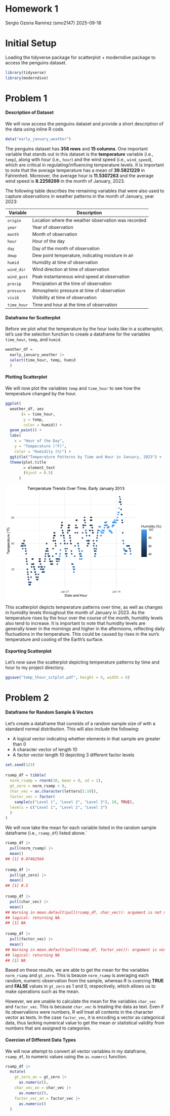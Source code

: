 Homework 1
================
Sergio Ozoria Ramírez (smo2147)
2025-09-18

# Initial Setup

Loading the tidyverse package for scatterplot + moderndive package to
access the penguins dataset.

``` r
library(tidyverse)
library(moderndive)
```

# Problem 1

#### Description of Dataset

We will now access the penguins dataset and provide a short description
of the data using inline R code.

``` r
data("early_january_weather")
```

The penguins dataset has **358 rows** and **15 columns**. One important
variable that stands out in this dataset is the **temperature** variable
(i.e., `temp`), along with hour (i.e., `hour`) and the wind speed (i.e.,
`wind_speed`), which are critical in regulating/influencing temperature
levels. It is important to note that the average temperature has a mean
of **39.5821229** in Fahrenheit. Moreover, the average hour is
**11.5307263** and the average wind speed is **8.2258269** in the month
of January, 2023.

The following table describes the remaining variables that were also
used to capture observations in weather patterns in the month of
January, year 2023:

| Variable    | Description                                         |
|-------------|-----------------------------------------------------|
| `origin`    | Location where the weather observation was recorded |
| `year`      | Year of observation                                 |
| `month`     | Month of observation                                |
| `hour`      | Hour of the day                                     |
| `day`       | Day of the month of observation                     |
| `dewp`      | Dew point temperature, indicating moisture in air   |
| `humid`     | Humidity at time of observation                     |
| `wind_dir`  | Wind direction at time of observation               |
| `wind_gust` | Peak instantaneous wind speed at observation        |
| `precip`    | Precipiation at the time of observation             |
| `pressure`  | Atmospheric pressure at time of observation         |
| `visib`     | Visibility at time of observation                   |
| `time_hour` | Time and hour at the time of observation            |

#### Dataframe for Scatterplot

Before we plot what the temperature by the hour looks like in a
scattersplot, let’s use the selection function to create a dataframe for
the variables `time_hour`, `temp`, and `humid`.

``` r
weather_df =
  early_january_weather |>
  select(time_hour, temp, humid
  )
```

#### Plotting Scatterplot

We will now plot the variables `temp` and `time_hour` to see how the
temperature changed by the hour.

``` r
ggplot(
  weather_df, aes
       (x = time_hour, 
        y = temp, 
        color = humid)) + 
  geom_point() + 
  labs(
    x = "Hour of the Day", 
    y = "Temperature (°F)", 
    color = "Humidity (%)") +
  ggtitle("Temperature Patterns by Time and Hour in January, 2023") +
  theme(plot.title 
        = element_text
        (hjust = 0.5)
      )
```

![](p8105_hw1_smo2147_files/figure-gfm/plotting%20weather%20patterns-1.png)<!-- -->

This scatterplot depicts temperature patterns over time, as well as
changes in humidity levels throughout the month of January in 2023. As
the temperature rises by the hour over the course of the month, humidity
levels also tend to increase. It is important to note that humidity
levels are generally lower in the mornings and higher in the afternoons,
reflecting daily fluctuations in the temperature. This could be caused
by rises in the sun’s temperature and cooling of the Earth’s surface.

#### Exporting Scatterplot

Let’s now save the scatterplot depicting temperature patterns by time
and hour to my project directory.

``` r
ggsave("temp_thour_sctplot.pdf", height = 4, width = 6)
```

# Problem 2

#### Dataframe for Random Sample & Vectors

Let’s create a dataframe that consists of a random sample size of with a
standard normal distribution. This will also include the following:

- A logical vector indicating whether elements in that sample are
  greater than 0
- A character vector of length 10
- A factor vector length 10 depicting 3 different factor levels

``` r
set.seed(123)

rsamp_df = tibble(
  norm_rsamp = rnorm(10, mean = 0, sd = 1),
  gt_zero = norm_rsamp > 0,
  char_vec = as.character(letters[1:10]),
  factor_vec = factor(
    sample(c("Level 1", "Level 2", "Level 3"), 10, TRUE),
  levels = c("Level 1", "Level 2", "Level 3")
  )
)
```

We will now take the mean for each variable listed in the random sample
dataframe (i.e., `rsamp_df`) listed above.\`

``` r
rsamp_df |> 
  pull(norm_rsamp) |> 
  mean()
## [1] 0.07462564

rsamp_df |> 
  pull(gt_zero) |> 
  mean()
## [1] 0.5

rsamp_df |> 
  pull(char_vec) |> 
  mean()
## Warning in mean.default(pull(rsamp_df, char_vec)): argument is not numeric or
## logical: returning NA
## [1] NA

rsamp_df |> 
  pull(factor_vec) |> 
  mean()
## Warning in mean.default(pull(rsamp_df, factor_vec)): argument is not numeric or
## logical: returning NA
## [1] NA
```

Based on these results, we are able to get the mean for the variables
`norm_rsamp` and `gt_zero`. This is beause `norm_rsamp` is averaging
each random, numeric observation from the sample, whereas R is coercing
**TRUE** and **FALSE** values in `gt_zero` as 1 and 0, respectively,
which allows us to make operations such as the mean.

However, we are unable to calculate the mean for the variables
`char_vec` and `factor_vec`. This is because `char_vec` is treating the
data as text. Even if its observations were numbers, R will treat all
contents in the character vector as texts. In the case `factor_vec`, it
is encoding a vector as categorical data, thus lacking numerical value
to get the mean or statistical validity from numbers that are assigned
to categories.

#### Coercion of Different Data Types

We will now attempt to convert all vector variables in my dataframe,
`rsamp_df`, to numeric values using the `as.numerci` function.

``` r
rsamp_df |> 
  mutate(
    gt_zero_an = gt_zero |> 
      as.numeric(),
    char_vec_an = char_vec |> 
      as.numeric(),
    factor_vec_an = factor_vec |> 
      as.numeric()
  )
```
